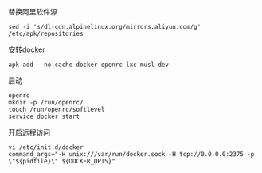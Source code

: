 替换阿里软件源
```
sed -i 's/dl-cdn.alpinelinux.org/mirrors.aliyun.com/g' /etc/apk/repositories
```

安转docker

```
apk add --no-cache docker openrc lxc musl-dev
```

启动

```shell
openrc
mkdir -p /run/openrc/
touch /run/openrc/softlevel
service docker start
```

开启远程访问

```shell
vi /etc/init.d/docker
command_args="-H unix:///var/run/docker.sock -H tcp://0.0.0.0:2375 -p \"${pidfile}\" ${DOCKER_OPTS}"
```